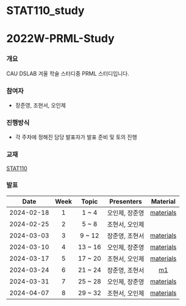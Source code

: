 # STAT110_study

# 2022W-PRML-Study
### 개요
CAU DSLAB 겨울 학술 스터디중 PRML 스터디입니다.

### 참여자
* 장준영, 조현서, 오인제


### 진행방식
* 각 주차에 정해진 담당 발표자가 발표 준비 및 토의 진행

### 교재
[STAT110](https://www.boostcourse.org/ai152/joinLectures/195039)  

### 발표
|       Date       | Week | Topic | Presenters | Material |
|:----------------:|:------:|:----------------------------------------:|:----------:|:------:|
| 2024-02-18 | 1  | 1 ~ 4 | 오인제, 장준영 | [materials]()|
| 2024-02-25 | 2  | 5 ~ 8 | 조현서, 오인제 | |[materials]()|
| 2024-03-03 | 3  | 9 ~ 12 | 장준영, 조현서 | [materials]()|
| 2024-03-10 | 4  | 13 ~ 16  | 오인제, 장준영 | [materials]()|
| 2024-03-17 | 5  | 17 ~ 20 | 조현서, 오인제 | [materials]()|
| 2024-03-24 | 6  | 21 ~ 24 | 장준영, 조현서 | [m1]()|
| 2024-03-31 | 7  | 25 ~ 28 | 오인제, 장준영 | [materials]() |
| 2024-04-07 | 8  | 29 ~ 32 | 조현서, 오인제 | [materials]() |
